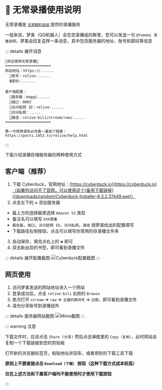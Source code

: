 # 📼 无常录播使用说明

无常录播是 [`无常殿科技组`](https://posts.1453.tv/anitya-tech/) 提供的录播服务

一般来说，梦美（QQ机器人）会在您录播组的群里，您可以发送一句 `@Yumemi 录播说明`，梦美会回复这样一条消息，其中包含服务器的地址、账号和密码等信息

::: details 展开消息
```
👻欢迎使用无常录播👻
=====================
网站地址：https://......
  🎯账号：relive-......
  🔒密码：......

客户端配置：
  🧩服务器：maggi......
  🧩端口：9003
  🧩访问密钥 ID：relive-......
  🧩访问私钥：......
  🧩路径：relive-bili/stream/raw/......
=====================

第一次使用请务必先看一遍这个链接：
https://posts.1453.tv/relive/help.html
```
:::


下面介绍录播存储服务器的两种使用方式

## 客户端（推荐）

1. 下载 Cyberduck，官网地址：[https://cyberduck.io](https://cyberduck.io)（如果你访问不了官网，可以使用这个[备用下载链接](/downloads/random/Cyberduck-Installer-8.3.2.37449.exe)）
2. 点击左下的 `➕` 添加服务器
  - 最上方的选择器里选择 `Amazon S3` 类型
  - 备注名可以填写 `XXX录播`
  - `服务器`，`端口`，`访问密钥 ID`，`访问私钥`，`路径` 按梦美给出的配置填写
  - 下载路径右侧按钮，点击可以填写你常用的存录播文件夹
3. 自动保存，填完点右上的 `❌` 即可
4. 双击新出现的书签，即可看到录播文件

::: details 展开配置截图
![Cyberduck配置截图](./images/cyberduck-config.png)
:::

## 网页使用

1. 访问梦美发送的网站地址进入一个网站
2. 登录成功后，点击 `relive-bili` 右侧的 `Browse`
3. 依次打开 `stream` => `raw` => `主播的房间号` => `日期`，即可看到录播文件
4. 请勿分享账号到录播组外

::: details 服务器网站截图
![Minio截图](./images/minio-console.png)
:::

::: warning 注意

下载文件时，应该点击 `Share (分享)` 然后点击弹框里的 `Copy（复制）`，此时网站会复制一个下载链接到您的剪贴板

打开新的浏览器标签页，粘贴地址并回车，或者用别的下载工具下载

**原则上不要直接点击 `Download（下载）` 按钮（这种下载方式成本较高）**

**仅在上述方法和下属客户端均不能使用时才使用下载按钮**

:::
